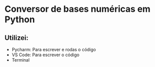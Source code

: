 # Conversor de bases numéricas em Python
## Utilizei:
 - Pycharm: Para escrever e rodas o código
 - VS Code: Para escrever o código
 - Terminal
